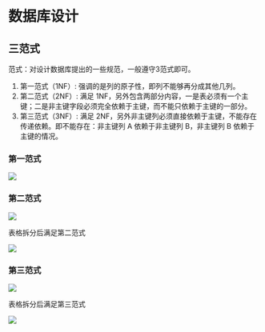 # 数据库设计

## 三范式

范式：对设计数据库提出的一些规范，一般遵守3范式即可。

1. 第一范式（1NF）: 强调的是列的原子性，即列不能够再分成其他几列。
2. 第二范式（2NF）: 满足 1NF，另外包含两部分内容，一是表必须有一个主键；二是非主键字段必须完全依赖于主键，而不能只依赖于主键的一部分。
3. 第三范式（3NF）: 满足 2NF，另外非主键列必须直接依赖于主键，不能存在传递依赖。即不能存在：非主键列 A 依赖于非主键列 B，非主键列 B 依赖于主键的情况。

### 第一范式

<img src="https://s1.ax1x.com/2023/05/22/p9oUsN4.jpg"  />

### 第二范式

![](https://s1.ax1x.com/2023/05/22/p9oURjx.jpg)

表格拆分后满足第二范式

![](https://s1.ax1x.com/2023/05/22/p9oUIED.jpg)

### 第三范式

![](https://s1.ax1x.com/2023/05/22/p9oUqgI.jpg)

表格拆分后满足第三范式

![](https://s1.ax1x.com/2023/05/22/p9oUjDf.jpg)